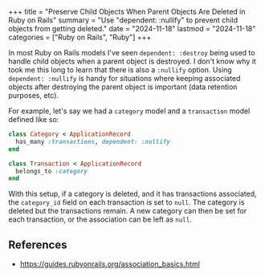 +++
title = "Preserve Child Objects When Parent Objects Are Deleted in Ruby on Rails"
summary = "Use \"dependent: :nullify\" to prevent child objects from getting deleted."
date = "2024-11-18"
lastmod = "2024-11-18"
categories = ["Ruby on Rails", "Ruby"]
+++

In most Ruby on Rails models I've seen `dependent: :destroy` being used to handle child objects when a parent object is destroyed. I don't know why it took me this long to learn that there is also a `:nullify` option. Using `dependent: :nullify` is handy for situations where keeping associated objects after destroying the parent object is important (data retention purposes, etc).

For example, let's say we had a `category` model and a `transaction` model defined like so:

```ruby
class Category < ApplicationRecord
  has_many :transactions, dependent: :nullify
end

class Transaction < ApplicationRecord
  belongs_to :category
end
```

With this setup, if a category is deleted, and it has transactions associated, the `category_id` field on each transaction is set to `null`. The category is deleted but the transactions remain. A new category can then be set for each transaction, or the association can be left as `null`.

## References
- https://guides.rubyonrails.org/association_basics.html